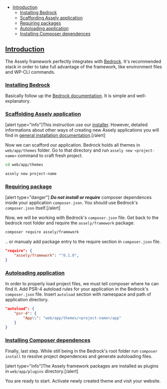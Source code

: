 - [Introduction](#introduction)
	+ [Installing Bedrock](#installing-bedrock)
    + [Scaffording Assely application](#scaffording-assely-application)
    + [Requiring packages](#requiring-packages)
    + [Autoloading application](#autoloading-application)
    + [Installing Composer dependences](#installing-composer-dependences)


<a name="introduction"></a>
## [Introduction](#introduction)

The Assely framework perfectly integrates with [Bedrock](https://roots.io/bedrock/). It's recommended stack in order to take full advantage of the framework, like environment files and WP-CLI commands.

<a name="installing-bedrock"></a>
### [Installing Bedrock](#installing-bedrock)

Basically follow up the [Bedrock documentation](https://roots.io/bedrock/docs/installing-bedrock/). It is simple and well-explanatory.

<a name="scaffording-assely-application"></a>
### [Scaffolding Assely application](#scaffording-assely-application)

[alert type="info"]This instruction use our [installer](https://github.com/assely/installer). However, detailed informations about other ways of creating new Assely applications you will find in [general installation documentation](#installing).[/alert]

Now we can scafford our application. Bedrock holds all themes in `web/app/themes` folder. Go to that directory and run `assely new <project-name>` command to craft fresh project.

```bash
cd web/app/themes

assely new project-name
```

<a name="requiring-package"></a>
### [Requiring package](#requiring-package)

[alert type="danger"] ***Do not install or require*** composer dependences inside your application `composer.json`. You should use Bedrock's `composer.json` itself.[/alert]

Now, we will be working with Bedrock's `composer.json` file. Get back to the bedrock root folder and require the `assely/framework` package:

```bash
composer require assely/framework
```

.. or manualy add package entry to the require section in `composer.json` file.

```json
"require": {
    "assely/framework": "^0.1.0",
}
```

<a name="autoloading-application"></a>
### [Autoloading application](#autoloading-application)

In order to properly load project files, we must tell composer where he can find it. Add PSR-4 autoload rules for your application in the Bedrock's `composer.json` file. Insert `autoload` section with namespace and path of application directory.

```json
"autoload": {
    "psr-4": {
        "App\\": "web/app/themes/<project-name>/app"
    }
}
```

<a name="installing-composer-dependences"></a>
### [Installing Composer dependences](#installing-composer-dependences)

Finally, last step. While still being in the Bedrock's root folder run `composer install` to resolve project dependences and generate autoloading files.

[alert type="info"]The Assely framework packages are installed as plugins in `web/app/plugins` directory.[/alert]

You are ready to start. Activate newly created theme and visit your website.
